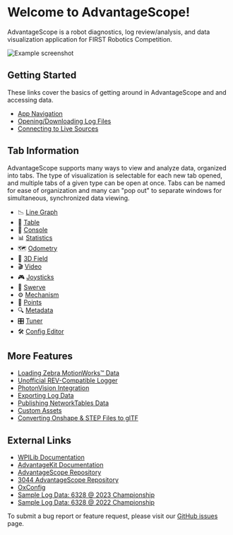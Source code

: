 # Welcome to AdvantageScope!

AdvantageScope is a robot diagnostics, log review/analysis, and data visualization application for FIRST Robotics Competition.

![Example screenshot](/docs/resources/screenshot-light.png)

## Getting Started

These links cover the basics of getting around in AdvantageScope and and accessing data.

- [App Navigation](/docs/NAVIGATION.md)
- [Opening/Downloading Log Files](/docs/OPEN-FILE.md)
- [Connecting to Live Sources](/docs/OPEN-LIVE.md)

## Tab Information

AdvantageScope supports many ways to view and analyze data, organized into tabs. The type of visualization is selectable for each new tab opened, and multiple tabs of a given type can be open at once. Tabs can be named for ease of organization and many can "pop out" to separate windows for simultaneous, synchronized data viewing.

- 📉 [Line Graph](/docs/tabs/LINE-GRAPH.md)
- 🔢 [Table](/docs/tabs/TABLE.md)
- 💬 [Console](/docs/tabs/CONSOLE.md)
- 📊 [Statistics](/docs/tabs/STATISTICS.md)
- 🗺 [Odometry](/docs/tabs/ODOMETRY.md)
- 👀 [3D Field](/docs/tabs/3D-FIELD.md)
- 🎬 [Video](/docs/tabs/VIDEO.md)
- 🎮 [Joysticks](/docs/tabs/JOYSTICKS.md)
- 🦀 [Swerve](/docs/tabs/SWERVE.md)
- ⚙️ [Mechanism](/docs/tabs/MECHANISM.md)
- 🔵 [Points](/docs/tabs/POINTS.md)
- 🔍 [Metadata](/docs/tabs/METADATA.md)
- 🎛 [Tuner](/docs/tabs/TUNER.md)
- 🛠️ [Config Editor](/docs/tabs/CONFIG-EDITOR.md)

## More Features

- [Loading Zebra MotionWorks™ Data](/docs/ZEBRA.md)
- [Unofficial REV-Compatible Logger](/docs/REV-LOGGING.md)
- [PhotonVision Integration](/docs/PHOTONVISION.md)
- [Exporting Log Data](/docs/EXPORT.md)
- [Publishing NetworkTables Data](/docs/NT-PUBLISHING.md)
- [Custom Assets](/docs/CUSTOM-ASSETS.md)
- [Converting Onshape & STEP Files to glTF](/docs/GLTF-CONVERT.md)

## External Links

- [WPILib Documentation](https://docs.wpilib.org)
- [AdvantageKit Documentation](https://github.com/Mechanical-Advantage/AdvantageKit/blob/main/README.md)
- [AdvantageScope Repository](https://github.com/Mechanical-Advantage/AdvantageScope/)
- [3044 AdvantageScope Repository](https://github.com/FRCTeam3044/AdvantageScope-3044/)
- [OxConfig](https://github.com/FRCTeam3044/OxConfig/)
- [Sample Log Data: 6328 @ 2023 Championship](https://drive.google.com/drive/folders/1nTfrXo5HNhGMoFqlJ_Y2eI2bKiRWK8t_?usp=share_link)
- [Sample Log Data: 6328 @ 2022 Championship](https://drive.google.com/drive/folders/14Bbp10csQPjh2VcApNM07lwt2v77-z_I?usp=share_link)

To submit a bug report or feature request, please visit our [GitHub issues](https://github.com/Mechanical-Advantage/AdvantageScope/issues) page.
